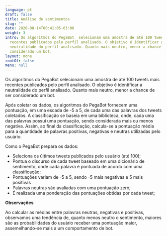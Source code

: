 ```yaml
---
language: pt
draft: false
title: Análise de sentimentos
slug: ""
date: 2020-08-14T00:41:05-03:00
weight: 3
intro: Os algoritmos do PegaBot  selecionam uma amostra de até 100 tweets mais
  recentes publicados pelo perfil analisado. O objetivo é identificar a
  neutralidade do perfil analisado. Quanto mais neutro, menor a chance de ser
  considerado um bot.
layout: none
rootOf: false
menu: null
---
```

Os algoritmos do PegaBot  selecionam uma amostra de até 100 tweets mais recentes publicados pelo perfil analisado. O objetivo é identificar a neutralidade do perfil analisado. Quanto mais neutro, menor a chance de ser considerado um bot.

Após coletar os dados, os algoritmos do PegaBot fornecem uma pontuação, em uma escada de -5 a 5, de cada uma das palavras dos tweets coletados. A classificação se baseia em uma biblioteca, onde, cada uma das palavras possui uma pontuação, sendo considerada mais ou menos negativa. Assim, ao final da classificação, calcula-se a pontuação média para a quantidade de palavras positivas, negativas e neutras utilizadas pelo usuário.

Como o PegaBot prepara os dados:

* Seleciona os últimos tweets publicados pelo usuário (até 100);
* Pontua o discurso de cada tweet baseado em uma dicionário de sentimento, onde cada palavra é pontuada de acordo com uma classificação;
* Pontuações variam de -5 a 5, sendo -5 mais negativas e 5 mais positivas
* Palavras neutras são avaliadas com uma pontuação zero;
* É realizada uma ponderação das pontuações obtidas por cada tweet;

**Observações**

Ao calcular as médias entre palavras neutras, negativas e positivas, observamos uma tendência de, quanto menos neutro o sentimento, maiores são as probabilidades do usuário receber uma pontuação maior, assemelhando-se mais a um comportamento de bot.